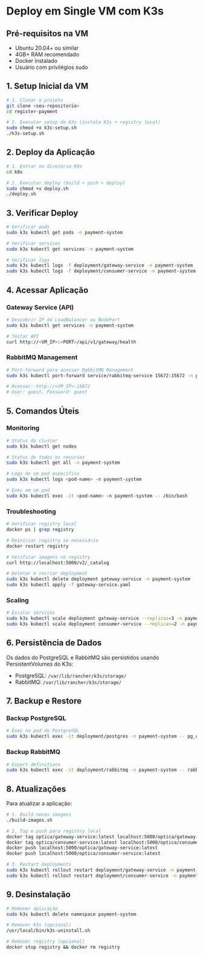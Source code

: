 # Deploy em Single VM com K3s

## Pré-requisitos na VM

- Ubuntu 20.04+ ou similar
- 4GB+ RAM recomendado
- Docker instalado
- Usuário com privilégios sudo

## 1. Setup Inicial da VM

```bash
# 1. Clonar o projeto
git clone <seu-repositorio>
cd register-payment

# 2. Executar setup do K3s (instala K3s + registry local)
sudo chmod +x k3s-setup.sh
./k3s-setup.sh
```

## 2. Deploy da Aplicação

```bash
# 1. Entrar no diretório K8s
cd k8s

# 2. Executar deploy (build + push + deploy)
sudo chmod +x deploy.sh
./deploy.sh
```

## 3. Verificar Deploy

```bash
# Verificar pods
sudo k3s kubectl get pods -n payment-system

# Verificar services
sudo k3s kubectl get services -n payment-system

# Verificar logs
sudo k3s kubectl logs -f deployment/gateway-service -n payment-system
sudo k3s kubectl logs -f deployment/consumer-service -n payment-system
```

## 4. Acessar Aplicação

### Gateway Service (API)
```bash
# Descobrir IP do LoadBalancer ou NodePort
sudo k3s kubectl get services -n payment-system

# Testar API
curl http://<VM_IP>:<PORT>/api/v1/gateway/health
```

### RabbitMQ Management
```bash
# Port-forward para acessar RabbitMQ Management
sudo k3s kubectl port-forward service/rabbitmq-service 15672:15672 -n payment-system

# Acessar: http://<VM_IP>:15672
# User: guest, Password: guest
```

## 5. Comandos Úteis

### Monitoring
```bash
# Status do cluster
sudo k3s kubectl get nodes

# Status de todos os recursos
sudo k3s kubectl get all -n payment-system

# Logs de um pod específico
sudo k3s kubectl logs <pod-name> -n payment-system

# Exec em um pod
sudo k3s kubectl exec -it <pod-name> -n payment-system -- /bin/bash
```

### Troubleshooting
```bash
# Verificar registry local
docker ps | grep registry

# Reiniciar registry se necessário
docker restart registry

# Verificar imagens no registry
curl http://localhost:5000/v2/_catalog

# Deletar e recriar deployment
sudo k3s kubectl delete deployment gateway-service -n payment-system
sudo k3s kubectl apply -f gateway-service.yaml
```

### Scaling
```bash
# Escalar serviços
sudo k3s kubectl scale deployment gateway-service --replicas=3 -n payment-system
sudo k3s kubectl scale deployment consumer-service --replicas=2 -n payment-system
```

## 6. Persistência de Dados

Os dados do PostgreSQL e RabbitMQ são persistidos usando PersistentVolumes do K3s:

- PostgreSQL: `/var/lib/rancher/k3s/storage/`
- RabbitMQ: `/var/lib/rancher/k3s/storage/`

## 7. Backup e Restore

### Backup PostgreSQL
```bash
# Exec no pod do PostgreSQL
sudo k3s kubectl exec -it deployment/postgres -n payment-system -- pg_dump -U postgres optica-db > backup.sql
```

### Backup RabbitMQ
```bash
# Export definitions
sudo k3s kubectl exec -it deployment/rabbitmq -n payment-system -- rabbitmqctl export_definitions /tmp/definitions.json
```

## 8. Atualizações

Para atualizar a aplicação:

```bash
# 1. Build novas imagens
./build-images.sh

# 2. Tag e push para registry local
docker tag optica/gateway-service:latest localhost:5000/optica/gateway-service:latest
docker tag optica/consumer-service:latest localhost:5000/optica/consumer-service:latest
docker push localhost:5000/optica/gateway-service:latest
docker push localhost:5000/optica/consumer-service:latest

# 3. Restart deployments
sudo k3s kubectl rollout restart deployment/gateway-service -n payment-system
sudo k3s kubectl rollout restart deployment/consumer-service -n payment-system
```

## 9. Desinstalação

```bash
# Remover aplicação
sudo k3s kubectl delete namespace payment-system

# Remover K3s (opcional)
/usr/local/bin/k3s-uninstall.sh

# Remover registry (opcional)
docker stop registry && docker rm registry
```